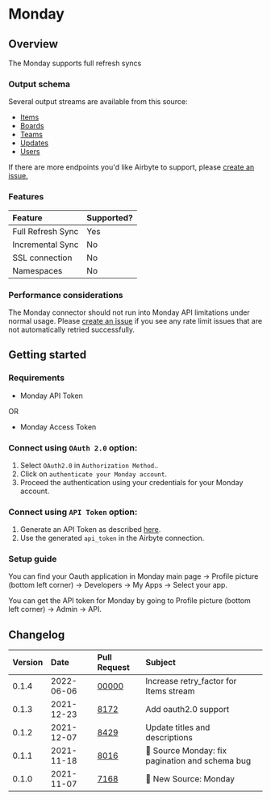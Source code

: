 # Monday

## Overview

The Monday supports full refresh syncs

### Output schema

Several output streams are available from this source:

* [Items](https://api.developer.monday.com/docs/items-queries)
* [Boards](https://api.developer.monday.com/docs/groups-queries#groups-queries)
* [Teams](https://api.developer.monday.com/docs/teams-queries)
* [Updates](https://api.developer.monday.com/docs/updates-queries)
* [Users](https://api.developer.monday.com/docs/users-queries-1)

If there are more endpoints you'd like Airbyte to support, please [create an issue.](https://github.com/airbytehq/airbyte/issues/new/choose)

### Features

| Feature           | Supported? |
|:------------------|:-----------|
| Full Refresh Sync | Yes        |
| Incremental Sync  | No         |
| SSL connection    | No         |
| Namespaces        | No         |

### Performance considerations

The Monday connector should not run into Monday API limitations under normal usage. Please [create an issue](https://github.com/airbytehq/airbyte/issues) if you see any rate limit issues that are not automatically retried successfully.

## Getting started

### Requirements

* Monday API Token

OR
* Monday Access Token

### Connect using `OAuth 2.0` option:
1. Select `OAuth2.0` in `Authorization Method`..
2. Click on `authenticate your Monday account`.
2. Proceed the authentication using your credentials for your Monday account.

### Connect using `API Token` option:
1. Generate an API Token as described [here](https://api.developer.monday.com/docs/authentication).
2. Use the generated `api_token` in the Airbyte connection.

### Setup guide

You can find your Oauth application in Monday main page -> Profile picture (bottom left corner) -> Developers -> My Apps -> Select your app.

You can get the API token for Monday by going to Profile picture (bottom left corner) -> Admin -> API.

## Changelog

| Version | Date       | Pull Request                                             | Subject                                         |
|:--------|:-----------|:---------------------------------------------------------|:------------------------------------------------|
| 0.1.4   | 2022-06-06 | [00000](https://github.com/airbytehq/airbyte/pull/00000) | Increase retry_factor for Items stream          |
| 0.1.3   | 2021-12-23 | [8172](https://github.com/airbytehq/airbyte/pull/8172)   | Add oauth2.0 support                            |
| 0.1.2   | 2021-12-07 | [8429](https://github.com/airbytehq/airbyte/pull/8429)   | Update titles and descriptions                  |
| 0.1.1   | 2021-11-18 | [8016](https://github.com/airbytehq/airbyte/pull/8016)   | 🐛 Source Monday: fix pagination and schema bug |
| 0.1.0   | 2021-11-07 | [7168](https://github.com/airbytehq/airbyte/pull/7168)   | 🎉 New Source: Monday                           |
